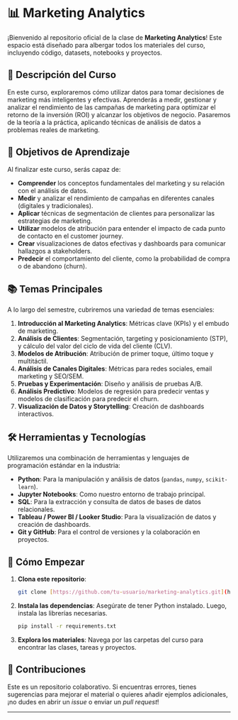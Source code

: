 # 📊 Marketing Analytics

¡Bienvenido al repositorio oficial de la clase de **Marketing Analytics**! Este espacio está diseñado para albergar todos los materiales del curso, incluyendo código, datasets, notebooks y proyectos.

## 📜 Descripción del Curso

En este curso, exploraremos cómo utilizar datos para tomar decisiones de marketing más inteligentes y efectivas. Aprenderás a medir, gestionar y analizar el rendimiento de las campañas de marketing para optimizar el retorno de la inversión (ROI) y alcanzar los objetivos de negocio. Pasaremos de la teoría a la práctica, aplicando técnicas de análisis de datos a problemas reales de marketing.

## 🎯 Objetivos de Aprendizaje

Al finalizar este curso, serás capaz de:

-   **Comprender** los conceptos fundamentales del marketing y su relación con el análisis de datos.
-   **Medir** y analizar el rendimiento de campañas en diferentes canales (digitales y tradicionales).
-   **Aplicar** técnicas de segmentación de clientes para personalizar las estrategias de marketing.
-   **Utilizar** modelos de atribución para entender el impacto de cada punto de contacto en el customer journey.
-   **Crear** visualizaciones de datos efectivas y dashboards para comunicar hallazgos a stakeholders.
-   **Predecir** el comportamiento del cliente, como la probabilidad de compra o de abandono (churn).

## 📚 Temas Principales

A lo largo del semestre, cubriremos una variedad de temas esenciales:

1.  **Introducción al Marketing Analytics**: Métricas clave (KPIs) y el embudo de marketing.
2.  **Análisis de Clientes**: Segmentación, targeting y posicionamiento (STP), y cálculo del valor del ciclo de vida del cliente (CLV).
3.  **Modelos de Atribución**: Atribución de primer toque, último toque y multitáctil.
4.  **Análisis de Canales Digitales**: Métricas para redes sociales, email marketing y SEO/SEM.
5.  **Pruebas y Experimentación**: Diseño y análisis de pruebas A/B.
6.  **Análisis Predictivo**: Modelos de regresión para predecir ventas y modelos de clasificación para predecir el churn.
7.  **Visualización de Datos y Storytelling**: Creación de dashboards interactivos.

## 🛠️ Herramientas y Tecnologías

Utilizaremos una combinación de herramientas y lenguajes de programación estándar en la industria:

-   **Python**: Para la manipulación y análisis de datos (`pandas`, `numpy`, `scikit-learn`).
-   **Jupyter Notebooks**: Como nuestro entorno de trabajo principal.
-   **SQL**: Para la extracción y consulta de datos de bases de datos relacionales.
-   **Tableau / Power BI / Looker Studio**: Para la visualización de datos y creación de dashboards.
-   **Git y GitHub**: Para el control de versiones y la colaboración en proyectos.

## 🚀 Cómo Empezar

1.  **Clona este repositorio**:
    ```bash
    git clone [https://github.com/tu-usuario/marketing-analytics.git](https://github.com/tu-usuario/marketing-analytics.git)
    ```
2.  **Instala las dependencias**:
    Asegúrate de tener Python instalado. Luego, instala las librerías necesarias.
    ```bash
    pip install -r requirements.txt
    ```
3.  **Explora los materiales**:
    Navega por las carpetas del curso para encontrar las clases, tareas y proyectos.

## 🤝 Contribuciones

Este es un repositorio colaborativo. Si encuentras errores, tienes sugerencias para mejorar el material o quieres añadir ejemplos adicionales, ¡no dudes en abrir un *issue* o enviar un *pull request*!

---
